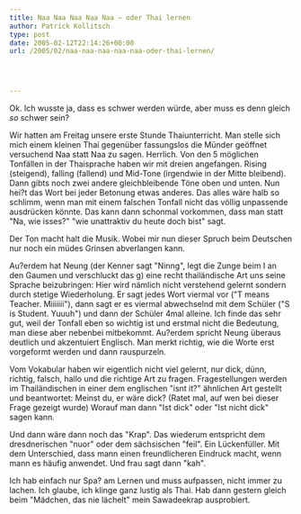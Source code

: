 ```yaml
---
title: Naa Naa Naa Naa Naa – oder Thai lernen
author: Patrick Kollitsch
type: post
date: 2005-02-12T22:14:26+00:00
url: /2005/02/naa-naa-naa-naa-naa-oder-thai-lernen/




---
```

Ok. Ich wusste ja, dass es schwer werden würde, aber muss es denn gleich _so_ schwer sein? 

Wir hatten am Freitag unsere erste Stunde Thaiunterricht. Man stelle sich mich einem kleinen Thai gegenüber fassungslos die Münder geöffnet versuchend Naa statt Naa zu sagen. Herrlich. Von den 5 möglichen Tonfällen in der Thaisprache haben wir mit dreien angefangen. Rising (steigend), falling (fallend) und Mid-Tone (irgendwie in der Mitte bleibend). Dann gibts noch zwei andere gleichbleibende Töne oben und unten. Nun hei?t das Wort bei jeder Betonung etwas anderes. Das alles wäre halb so schlimm, wenn man mit einem falschen Tonfall nicht das völlig unpassende ausdrücken könnte. Das kann dann schonmal vorkommen, dass man statt "Na, wie isses?" "wie unattraktiv du heute doch bist" sagt. 

Der Ton macht halt die Musik. Wobei mir nun dieser Spruch beim Deutschen nur noch ein müdes Grinsen abverlangen kann.

Au?erdem hat Neung (der Kenner sagt "Ninng", legt die Zunge beim I an den Gaumen und verschluckt das g) eine recht thailändische Art uns seine Sprache beizubringen: Hier wird nämlich nicht verstehend gelernt sondern durch stetige Wiederholung. Er sagt jedes Wort viermal vor ("T means Teacher. Miiiiiii"), dann sagt er es viermal abwechselnd mit dem Schüler ("S is Student. Yuuuh") und dann der Schüler 4mal alleine. Ich finde das sehr gut, weil der Tonfall eben so wichtig ist und erstmal nicht die Bedeutung, man diese aber nebenbei mitbekommt. Au?erdem spricht Neung überaus deutlich und akzentuiert Englisch. Man merkt richtig, wie die Worte erst vorgeformt werden und dann rauspurzeln.

Vom Vokabular haben wir eigentlich nicht viel gelernt, nur dick, dünn, richtig, falsch, hallo und die richtige Art zu fragen. Fragestellungen werden im Thailändischen in einer dem englischen "isnt it?" ähnlichen Art gestellt und beantwortet: Meinst du, er wäre dick? (Ratet mal, auf wen bei dieser Frage gezeigt wurde) Worauf man dann "Ist dick" oder "Ist nicht dick" sagen kann. 

Und dann wäre dann noch das "Krap". Das wiederum entspricht dem dresdnerischen "nuor" oder dem sächsischen "feil". Ein Lückenfüller. Mit dem Unterschied, dass mann einen freundlicheren Eindruck macht, wenn mann es häufig anwendet. Und frau sagt dann "kah".

Ich hab einfach nur Spa? am Lernen und muss aufpassen, nicht immer zu lachen. Ich glaube, ich klinge ganz lustig als Thai. Hab dann gestern gleich beim "Mädchen, das nie lächelt" mein Sawadeekrap ausprobiert.